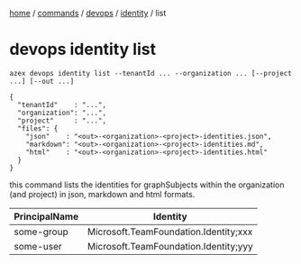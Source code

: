 [home](/readme.md) / [commands](/docs/commands/readme.md) / [devops](/docs/commands/devops/readme.md) / [identity](/docs/commands/devops/identity/readme.md) / list

# devops identity list

`azex devops identity list --tenantId ... --organization ... [--project ...] [--out ...]`

```
{
  "tenantId"    : "...",
  "organization": "...",
  "project"     : "...",
  "files": {
    "json"    : "<out>-<organization>-<project>-identities.json",
    "markdown": "<out>-<organization>-<project>-identities.md",
    "html"    : "<out>-<organization>-<project>-identities.html"
  }
}
```

this command lists the identities for graphSubjects within the organization (and project) in json, markdown and html formats.

|PrincipalName|Identity|
|-|-|
|some-group|Microsoft.TeamFoundation.Identity;xxx|
|some-user |Microsoft.TeamFoundation.Identity;yyy|
